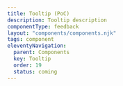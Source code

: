 ```yaml
---
title: Tooltip (PoC)
description: Tooltip description
componentType: feedback
layout: "components/components.njk"
tags: component
eleventyNavigation:
  parent: Components
  key: Tooltip
  order: 19
  status: coming
---
```


